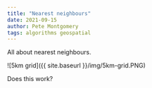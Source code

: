 ```yaml
---
title: "Nearest neighbours"
date: 2021-09-15
author: Pete Montgomery
tags: algorithms geospatial
---
```


All about nearest neighbours.

![5km grid]({{ site.baseurl }}/img/5km-grid.PNG)

Does this work?
